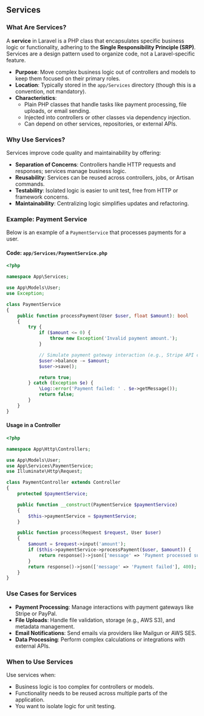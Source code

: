 
## Services

### What Are Services?

A **service** in Laravel is a PHP class that encapsulates specific business logic or functionality, adhering to the **Single Responsibility Principle (SRP)**. Services are a design pattern used to organize code, not a Laravel-specific feature.

- **Purpose**: Move complex business logic out of controllers and models to keep them focused on their primary roles.
- **Location**: Typically stored in the `app/Services` directory (though this is a convention, not mandatory).
- **Characteristics**:
  - Plain PHP classes that handle tasks like payment processing, file uploads, or email sending.
  - Injected into controllers or other classes via dependency injection.
  - Can depend on other services, repositories, or external APIs.

### Why Use Services?

Services improve code quality and maintainability by offering:

- **Separation of Concerns**: Controllers handle HTTP requests and responses; services manage business logic.
- **Reusability**: Services can be reused across controllers, jobs, or Artisan commands.
- **Testability**: Isolated logic is easier to unit test, free from HTTP or framework concerns.
- **Maintainability**: Centralizing logic simplifies updates and refactoring.

### Example: Payment Service

Below is an example of a `PaymentService` that processes payments for a user.

#### Code: `app/Services/PaymentService.php`

```php
<?php

namespace App\Services;

use App\Models\User;
use Exception;

class PaymentService
{
    public function processPayment(User $user, float $amount): bool
    {
        try {
            if ($amount <= 0) {
                throw new Exception('Invalid payment amount.');
            }

            // Simulate payment gateway interaction (e.g., Stripe API call)
            $user->balance -= $amount;
            $user->save();

            return true;
        } catch (Exception $e) {
            \Log::error('Payment failed: ' . $e->getMessage());
            return false;
        }
    }
}
```

#### Usage in a Controller

```php
<?php

namespace App\Http\Controllers;

use App\Models\User;
use App\Services\PaymentService;
use Illuminate\Http\Request;

class PaymentController extends Controller
{
    protected $paymentService;

    public function __construct(PaymentService $paymentService)
    {
        $this->paymentService = $paymentService;
    }

    public function process(Request $request, User $user)
    {
        $amount = $request->input('amount');
        if ($this->paymentService->processPayment($user, $amount)) {
            return response()->json(['message' => 'Payment processed successfully']);
        }
        return response()->json(['message' => 'Payment failed'], 400);
    }
}
```

### Use Cases for Services

- **Payment Processing**: Manage interactions with payment gateways like Stripe or PayPal.
- **File Uploads**: Handle file validation, storage (e.g., AWS S3), and metadata management.
- **Email Notifications**: Send emails via providers like Mailgun or AWS SES.
- **Data Processing**: Perform complex calculations or integrations with external APIs.

### When to Use Services

Use services when:
- Business logic is too complex for controllers or models.
- Functionality needs to be reused across multiple parts of the application.
- You want to isolate logic for unit testing.